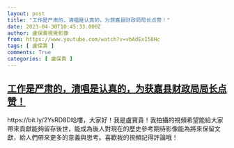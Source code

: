 ```yaml
---
layout: post
title: "工作是严肃的，清唱是认真的，为获嘉县财政局局长点赞！"
date: 2023-04-30T10:45:33.000Z
author: 盧保貴視覺影像
from: https://www.youtube.com/watch?v=vbAdExI50Hc
tags: [ 盧保貴 ]
comments: True
categories: [ 盧保貴 ]
---
```

<!--1682851533000-->
[工作是严肃的，清唱是认真的，为获嘉县财政局局长点赞！](https://www.youtube.com/watch?v=vbAdExI50Hc)
------

<div>
https://bit.ly/2YsRD8D哈嘍，大家好！我是盧寶貴！我拍攝的視頻希望能給大家帶來貢獻能夠留存後世，能成為後人對現在的歷史參考期待影像能為將來保留文獻，給人們帶來更多的意義與思考。喜歡我的視頻記得評論哦！
</div>
